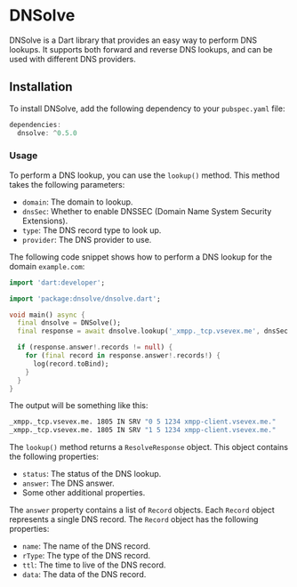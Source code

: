 # DNSolve

DNSolve is a Dart library that provides an easy way to perform DNS lookups. It supports both forward and reverse DNS lookups, and can be used with different DNS providers.

## Installation

To install DNSolve, add the following dependency to your `pubspec.yaml` file:

```dart
dependencies:
  dnsolve: ^0.5.0
```

### Usage

To perform a DNS lookup, you can use the `lookup()` method. This method takes the following parameters:

- `domain`: The domain to lookup.
- `dnsSec`: Whether to enable DNSSEC (Domain Name System Security Extensions).
- `type`: The DNS record type to look up.
- `provider`: The DNS provider to use.

The following code snippet shows how to perform a DNS lookup for the domain `example.com`:

```dart
import 'dart:developer';

import 'package:dnsolve/dnsolve.dart';

void main() async {
  final dnsolve = DNSolve();
  final response = await dnsolve.lookup('_xmpp._tcp.vsevex.me', dnsSec: true, type: RecordType.srv);

  if (response.answer!.records != null) {
    for (final record in response.answer!.records!) {
      log(record.toBind);
    }
  }
}
```

The output will be something like this:

```bash
_xmpp._tcp.vsevex.me. 1805 IN SRV "0 5 1234 xmpp-client.vsevex.me."
_xmpp._tcp.vsevex.me. 1805 IN SRV "1 5 1234 xmpp-client.vsevex.me."
```

The `lookup()` method returns a `ResolveResponse` object. This object contains the following properties:

- `status`: The status of the DNS lookup.
- `answer`: The DNS answer.
- Some other additional properties.

The `answer` property contains a list of `Record` objects. Each `Record` object represents a single DNS record. The `Record` object has the following properties:

- `name`: The name of the DNS record.
- `rType`: The type of the DNS record.
- `ttl`: The time to live of the DNS record.
- `data`: The data of the DNS record.
